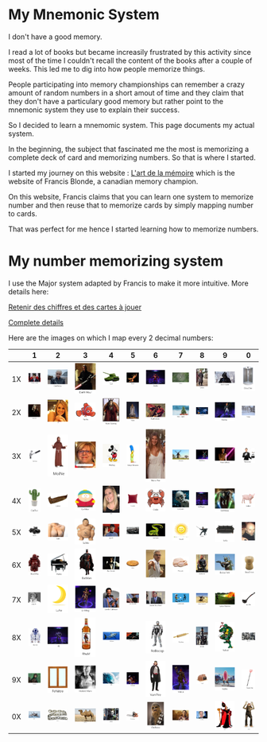 # My Mnemonic System

I don't have a good memory.

I read a lot of books but became increasily frustrated by this activity since most of the time I couldn't recall the content of the books after a couple of weeks. This led me to dig into how people memorize things. 

People participating into memory championships can remember a crazy amount of random numbers in a short amout of time and they claim that they don't have a particulary good memory but rather point to the mnemonic system they use to explain their success.

So I decided to learn a mnemomic system. This page documents my actual system.

In the beginning, the subject that fascinated me the most is memorizing a complete deck of card and memorizing numbers. So that is where I started.

I started my journey on this website : [L'art de la mémoire](https://www.artdelamemoire.org/) which is the website of Francis Blonde, a canadian memory champion.

On this website, Francis claims that you can learn one system to memorize number and then reuse that to memorize cards by simply mapping number to cards.

That was perfect for me hence I started learning how to memorize numbers.

# My number memorizing system
I use the Major system adapted by Francis to make it more intuitive. More details here:

[Retenir des chiffres et des cartes à jouer ](https://www.artdelamemoire.org/retenir-des-chiffres-et-des-cartes-jouer/)

[Complete details](https://docs.google.com/document/d/1QAW72GMid9hW5Os9eqFGvybI4QeiUKoVfiUR5uXqORY/edit?usp=sharing) 

Here are the images on which I map every 2 decimal numbers:

|   	  | 1 	|  2 	| 3  	| 4  	| 5  	| 6  	| 7  	| 8  	| 9  	| 0  	|
|---	  |---	|---	|---	|---	|---	|---	|---	|---	|---	|---	|
|  1X 	|   ![](/img/11.PNG?raw=true)	|   ![](/img/12.PNG?raw=true)	|  ![](/img/13.PNG?raw=true) 	|   ![](/img/14.PNG?raw=true)	|   ![](/img/15.PNG?raw=true)	| ![](/img/16.PNG?raw=true) 	|   ![](/img/17.PNG?raw=true)	|   ![](/img/18.PNG?raw=true)	|   ![](/img/19.PNG?raw=true)	| ![](/img/10.PNG?raw=true) |
|  2X 	|   ![](/img/21.PNG?raw=true)	|   ![](/img/22.PNG?raw=true)	|  ![](/img/23.PNG?raw=true) 	|   ![](/img/24.PNG?raw=true)	|   ![](/img/25.PNG?raw=true)	| ![](/img/26.PNG?raw=true) 	|   ![](/img/27.PNG?raw=true)	|   ![](/img/28.PNG?raw=true)	|   ![](/img/29.PNG?raw=true)	| ![](/img/20.PNG?raw=true) |
|  3X 	|   ![](/img/31.PNG?raw=true)	|   ![](/img/32.PNG?raw=true)	|  ![](/img/33.PNG?raw=true) 	|   ![](/img/34.PNG?raw=true)	|   ![](/img/35.PNG?raw=true)	| ![](/img/36.PNG?raw=true) 	|   ![](/img/37.PNG?raw=true)	|   ![](/img/38.PNG?raw=true)	|   ![](/img/39.PNG?raw=true)	| ![](/img/30.PNG?raw=true) |
|  4X 	|   ![](/img/41.PNG?raw=true)	|   ![](/img/42.PNG?raw=true)	|  ![](/img/43.PNG?raw=true) 	|   ![](/img/44.PNG?raw=true)	|   ![](/img/45.PNG?raw=true)	| ![](/img/46.PNG?raw=true) 	|   ![](/img/47.PNG?raw=true)	|   ![](/img/48.PNG?raw=true)	|   ![](/img/49.PNG?raw=true)	| ![](/img/40.PNG?raw=true) |
|  5X 	|   ![](/img/51.PNG?raw=true)	|   ![](/img/52.PNG?raw=true)	|  ![](/img/53.PNG?raw=true) 	|   ![](/img/54.PNG?raw=true)	|   ![](/img/55.PNG?raw=true)	| ![](/img/56.PNG?raw=true) 	|   ![](/img/57.PNG?raw=true)	|   ![](/img/58.PNG?raw=true)	|   ![](/img/59.PNG?raw=true)	| ![](/img/50.PNG?raw=true) |
|  6X 	|   ![](/img/61.PNG?raw=true)	|   ![](/img/62.PNG?raw=true)	|  ![](/img/63.PNG?raw=true) 	|   ![](/img/64.PNG?raw=true)	|   ![](/img/65.PNG?raw=true)	| ![](/img/66.PNG?raw=true) 	|   ![](/img/67.PNG?raw=true)	|   ![](/img/68.PNG?raw=true)	|   ![](/img/69.PNG?raw=true)	| ![](/img/60.PNG?raw=true) |
|  7X 	|   ![](/img/71.PNG?raw=true)	|   ![](/img/72.PNG?raw=true)	|  ![](/img/73.PNG?raw=true) 	|   ![](/img/74.PNG?raw=true)	|   ![](/img/75.PNG?raw=true)	| ![](/img/76.PNG?raw=true) 	|   ![](/img/77.PNG?raw=true)	|   ![](/img/78.PNG?raw=true)	|   ![](/img/79.PNG?raw=true)	| ![](/img/70.PNG?raw=true) |
|  8X 	|   ![](/img/81.PNG?raw=true)	|   ![](/img/82.PNG?raw=true)	|  ![](/img/83.PNG?raw=true) 	|   ![](/img/84.PNG?raw=true)	|   ![](/img/85.PNG?raw=true)	| ![](/img/86.PNG?raw=true) 	|   ![](/img/87.PNG?raw=true)	|   ![](/img/88.PNG?raw=true)	|   ![](/img/89.PNG?raw=true)	| ![](/img/80.PNG?raw=true) |
|  9X 	|   ![](/img/91.PNG?raw=true)	|   ![](/img/92.PNG?raw=true)	|  ![](/img/93.PNG?raw=true) 	|   ![](/img/94.PNG?raw=true)	|   ![](/img/95.PNG?raw=true)	| ![](/img/96.PNG?raw=true) 	|   ![](/img/97.PNG?raw=true)	|   ![](/img/98.PNG?raw=true)	|   ![](/img/99.PNG?raw=true)	| ![](/img/90.PNG?raw=true) |
|  0X   |   ![](/img/01.PNG?raw=true)	|   ![](/img/02.PNG?raw=true)	|   ![](/img/03.PNG?raw=true)	|   ![](/img/04.PNG?raw=true)	|   ![](/img/05.PNG?raw=true)	|   ![](/img/06.PNG?raw=true)	|   ![](/img/07.PNG?raw=true)	|  ![](/img/08.PNG?raw=true) 	|   ![](/img/09.PNG?raw=true)	| ![Jar Jar](/img/00.PNG?raw=true) |
